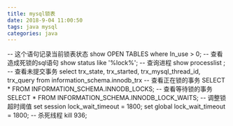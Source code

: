 ```yaml
---
title: mysql锁表
date: 2018-9-04 11:00:50
tags: java mysql
categories: java
---
```

-- 这个语句记录当前锁表状态 
show OPEN TABLES where In_use > 0;
-- 查看造成死锁的sql语句
show status like '%lock%';
-- 查询进程
show processlist ;
-- 查看未提交事务
select trx_state, trx_started, trx_mysql_thread_id, trx_query from information_schema.innodb_trx
-- 查看正在锁的事务
SELECT * FROM INFORMATION_SCHEMA.INNODB_LOCKS; 
-- 查看等待锁的事务
SELECT * FROM INFORMATION_SCHEMA.INNODB_LOCK_WAITS;
-- 调整锁超时阈值
set session lock_wait_timeout = 1800;
set global lock_wait_timeout = 1800;
-- 杀死线程
kill 936;